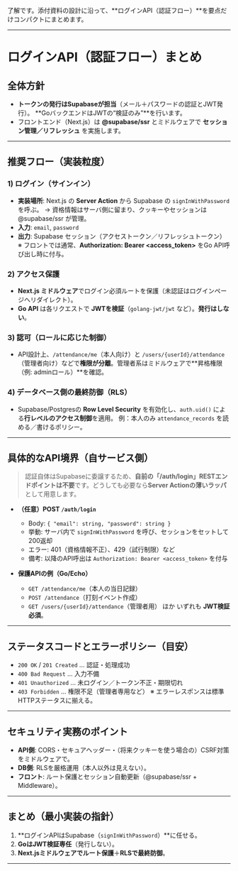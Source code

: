 了解です。添付資料の設計に沿って、\*\*ログインAPI（認証フロー）\*\*を要点だけコンパクトにまとめます。

---

# ログインAPI（認証フロー）まとめ

## 全体方針

* **トークンの発行はSupabaseが担当**（メール＋パスワードの認証とJWT発行）。
  \*\*GoバックエンドはJWTの“検証のみ”\*\*を行います。
* フロントエンド（Next.js）は **@supabase/ssr** とミドルウェアで **セッション管理／リフレッシュ** を実施します。

---

## 推奨フロー（実装粒度）

### 1) ログイン（サインイン）

* **実装場所**: Next.js の **Server Action** から Supabase の `signInWithPassword` を呼ぶ。
  → 資格情報はサーバ側に留まり、クッキーやセッションは @supabase/ssr が管理。
* **入力**: `email`, `password`
* **出力**: Supabase セッション（アクセストークン／リフレッシュトークン）
  ※ フロントでは通常、**Authorization: Bearer \<access\_token>** をGo API呼び出し時に付与。

### 2) アクセス保護

* **Next.js ミドルウェア**でログイン必須ルートを保護（未認証はログインページへリダイレクト）。
* **Go API** は各リクエストで **JWTを検証**（`golang-jwt/jwt` など）。**発行はしない**。

### 3) 認可（ロールに応じた制御）

* API設計上、`/attendance/me`（本人向け）と `/users/{userId}/attendance`（管理者向け）などで**権限が分離**。管理者系はミドルウェアで\*\*昇格権限（例: adminロール）\*\*を確認。

### 4) データベース側の最終防御（RLS）

* Supabase/Postgresの **Row Level Security** を有効化し、`auth.uid()` による**行レベルのアクセス制御**を適用。
  例：本人のみ `attendance_records` を読める／書けるポリシー。

---

## 具体的なAPI境界（自サービス側）

> 認証自体はSupabaseに委譲するため、**自前の「/auth/login」RESTエンドポイントは不要**です。どうしても必要なら**Server Actionの薄いラッパ**として用意します。

* **（任意）POST `/auth/login`**

  * Body: `{ "email": string, "password": string }`
  * 挙動: サーバ内で `signInWithPassword` を呼び、セッションをセットして200返却
  * エラー: 401（資格情報不正）、429（試行制限）など
  * 備考: 以降のAPI呼出は `Authorization: Bearer <access_token>` を付与
* **保護APIの例（Go/Echo）**

  * `GET /attendance/me`（本人の当日記録）
  * `POST /attendance`（打刻イベント作成）
  * `GET /users/{userId}/attendance`（管理者用） ほか
    いずれも **JWT検証必須**。

---

## ステータスコードとエラーポリシー（目安）

* `200 OK` / `201 Created` … 認証・処理成功
* `400 Bad Request` … 入力不備
* `401 Unauthorized` … 未ログイン／トークン不正・期限切れ
* `403 Forbidden` … 権限不足（管理者専用など）
  ※ エラーレスポンスは標準HTTPステータスに揃える。

---

## セキュリティ実務のポイント

* **API側**: CORS・セキュアヘッダー・（将来クッキーを使う場合の）CSRF対策をミドルウェアで。
* **DB側**: RLSを厳格運用（本人以外は見えない）。
* **フロント**: ルート保護とセッション自動更新（@supabase/ssr + Middleware）。

---

## まとめ（最小実装の指針）

1. \*\*ログインAPIはSupabase（`signInWithPassword`）\*\*に任せる。
2. **GoはJWT検証専任**（発行しない）。
3. **Next.jsミドルウェアでルート保護**＋**RLSで最終防御**。

---

